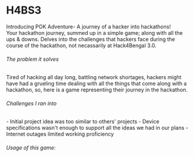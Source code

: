 # H4BS3

Introducing POK Adventure- A journey of a hacker into hackathons! <br>
Your hackathon journey, summed up in a simple game; along with all the ups & downs.
Delves into the challenges that hackers face during the course of the hackathon, not necassarily at Hack4Bengal 3.0.

<h6> The problem it solves </h6>
Tired of hacking all day long, battling network shortages, hackers might have had a grueling time dealing with all the things that come along with a hackathon, so, here is a game representing their journey in the hackathon. <br>

<h6> Challenges I ran into </h6>
- Initial project idea was too similar to others' projects
- Device specifications wasn't enough to support all the ideas we had in our plans
- Internet outages limited working proficiency

<h6>Usage of this game:</h6>
 
